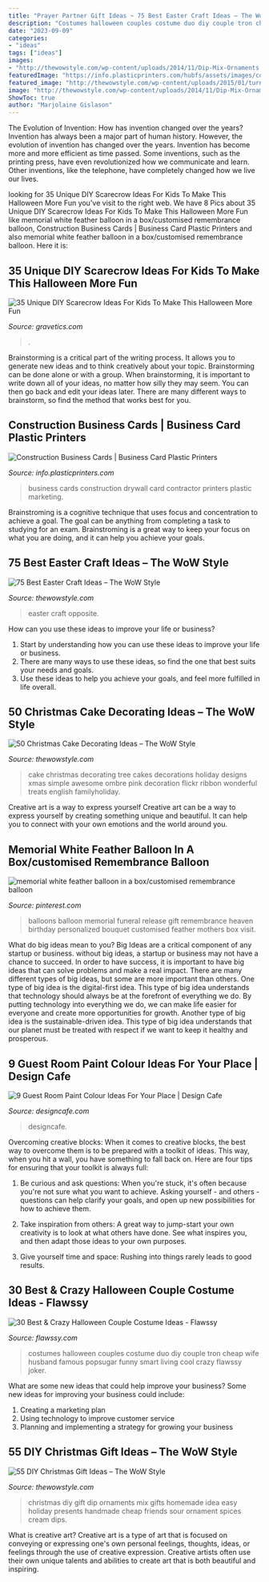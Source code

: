 ```yaml
---
title: "Prayer Partner Gift Ideas ~ 75 Best Easter Craft Ideas – The Wow Style"
description: "Costumes halloween couples costume duo diy couple tron cheap wife husband famous popsugar funny smart living cool crazy flawssy joker"
date: "2023-09-09"
categories:
- "ideas"
tags: ["ideas"]
images:
- "http://thewowstyle.com/wp-content/uploads/2014/11/Dip-Mix-Ornaments.jpg"
featuredImage: "https://info.plasticprinters.com/hubfs/assets/images/construction-marketing/metallic-bronze-drywall-business-cards-reuter.jpg"
featured_image: "http://thewowstyle.com/wp-content/uploads/2015/01/turned-opposite-way-and-roll-the-stone-away-to-an-empty-tomb.jpg"
image: "http://thewowstyle.com/wp-content/uploads/2014/11/Dip-Mix-Ornaments.jpg"
ShowToc: true
author: "Marjolaine Gislason"
---
```



The Evolution of Invention: How has invention changed over the years?
Invention has always been a major part of human history. However, the evolution of invention has changed over the years. Invention has become more and more efficient as time passed. Some inventions, such as the printing press, have even revolutionized how we communicate and learn. Other inventions, like the telephone, have completely changed how we live our lives.

	

		
looking for 35 Unique DIY Scarecrow Ideas For Kids To Make This Halloween More Fun you've visit to the right web. We have 8 Pics about 35 Unique DIY Scarecrow Ideas For Kids To Make This Halloween More Fun like memorial white feather balloon in a box/customised remembrance balloon, Construction Business Cards | Business Card Plastic Printers and also memorial white feather balloon in a box/customised remembrance balloon. Here it is:
		
    
## 35 Unique DIY Scarecrow Ideas For Kids To Make This Halloween More Fun

<img loading=lazy src="https://www.gravetics.com/wp-content/uploads/2017/07/A-scarecrow-wreath.jpg" onerror="this.onerror=null;this.src='https://tse4.mm.bing.net/th?id=OIP.4-X1beS9f9uEUje5cWxHyAHaJ4&amp;pid=15.1';" alt="35 Unique DIY Scarecrow Ideas For Kids To Make This Halloween More Fun">

_Source: gravetics.com_

>. 

	

Brainstorming is a critical part of the writing process. It allows you to generate new ideas and to think creatively about your topic. Brainstorming can be done alone or with a group. When brainstorming, it is important to write down all of your ideas, no matter how silly they may seem. You can then go back and edit your ideas later. There are many different ways to brainstorm, so find the method that works best for you.

    
## Construction Business Cards | Business Card Plastic Printers

<img loading=lazy src="https://info.plasticprinters.com/hubfs/assets/images/construction-marketing/metallic-bronze-drywall-business-cards-reuter.jpg" onerror="this.onerror=null;this.src='https://tse2.mm.bing.net/th?id=OIP.esljvcN6pxnXNZE0nXmVHwHaE1&amp;pid=15.1';" alt="Construction Business Cards | Business Card Plastic Printers">

_Source: info.plasticprinters.com_

>business cards construction drywall card contractor printers plastic marketing. 

	

Brainstroming is a cognitive technique that uses focus and concentration to achieve a goal. The goal can be anything from completing a task to studying for an exam. Brainstroming is a great way to keep your focus on what you are doing, and it can help you achieve your goals.

    
## 75 Best Easter Craft Ideas – The WoW Style

<img loading=lazy src="http://thewowstyle.com/wp-content/uploads/2015/01/turned-opposite-way-and-roll-the-stone-away-to-an-empty-tomb.jpg" onerror="this.onerror=null;this.src='https://tse4.mm.bing.net/th?id=OIP.5ZMzwVSfUeDwvdI9FxelKQHaIi&amp;pid=15.1';" alt="75 Best Easter Craft Ideas – The WoW Style">

_Source: thewowstyle.com_

>easter craft opposite. 

	

How can you use these ideas to improve your life or business?
1. Start by understanding how you can use these ideas to improve your life or business.
2. There are many ways to use these ideas, so find the one that best suits your needs and goals.
3. Use these ideas to help you achieve your goals, and feel more fulfilled in life overall.

    
## 50 Christmas Cake Decorating Ideas – The WoW Style

<img loading=lazy src="http://thewowstyle.com/wp-content/uploads/2014/11/2519.jpg" onerror="this.onerror=null;this.src='https://tse4.mm.bing.net/th?id=OIP.R54ziUmC9HSDh5j-QZ6qgwHaJ4&amp;pid=15.1';" alt="50 Christmas Cake Decorating Ideas – The WoW Style">

_Source: thewowstyle.com_

>cake christmas decorating tree cakes decorations holiday designs xmas simple awesome ombre pink decoration flickr ribbon wonderful treats english familyholiday. 

	

Creative art is a way to express yourself
Creative art can be a way to express yourself by creating something unique and beautiful. It can help you to connect with your own emotions and the world around you.

    
## Memorial White Feather Balloon In A Box/customised Remembrance Balloon

<img loading=lazy src="https://i.pinimg.com/736x/ce/be/46/cebe468da4cf6ef1b5005612a6328e18.jpg" onerror="this.onerror=null;this.src='https://tse3.mm.bing.net/th?id=OIP.H6YTm6erA52oNFljDZuyKQHaJ3&amp;pid=15.1';" alt="memorial white feather balloon in a box/customised remembrance balloon">

_Source: pinterest.com_

>balloons balloon memorial funeral release gift remembrance heaven birthday personalized bouquet customised feather mothers box visit. 

	

What do big ideas mean to you?
Big Ideas are a critical component of any startup or business. without big ideas, a startup or business may not have a chance to succeed. In order to have success, it is important to have big ideas that can solve problems and make a real impact. There are many different types of big ideas, but some are more important than others.
One type of big idea is the digital-first idea. This type of big idea understands that technology should always be at the forefront of everything we do. By putting technology into everything we do, we can make life easier for everyone and create more opportunities for growth. Another type of big idea is the sustainable-driven idea. This type of big idea understands that our planet must be treated with respect if we want to keep it healthy and prosperous.

    
## 9 Guest Room Paint Colour Ideas For Your Place | Design Cafe

<img loading=lazy src="https://media.designcafe.com/wp-content/uploads/2021/05/21175402/guest-room-paint-color-ideas-768x461.jpg" onerror="this.onerror=null;this.src='https://tse4.mm.bing.net/th?id=OIP.-IN45y_0Ay06KPZcs8II8AHaEc&amp;pid=15.1';" alt="9 Guest Room Paint Colour Ideas For Your Place | Design Cafe">

_Source: designcafe.com_

>designcafe. 

	

Overcoming creative blocks:
When it comes to creative blocks, the best way to overcome them is to be prepared with a toolkit of ideas. This way, when you hit a wall, you have something to fall back on. Here are four tips for ensuring that your toolkit is always full:
1. Be curious and ask questions: When you're stuck, it's often because you're not sure what you want to achieve. Asking yourself - and others - questions can help clarify your goals, and open up new possibilities for how to achieve them.

2. Take inspiration from others: A great way to jump-start your own creativity is to look at what others have done. See what inspires you, and then adapt those ideas to your own purposes.

3. Give yourself time and space: Rushing into things rarely leads to good results.

    
## 30 Best &amp; Crazy Halloween Couple Costume Ideas - Flawssy

<img loading=lazy src="http://flawssy.com/wp-content/uploads/2016/05/Tron-Duo.jpg" onerror="this.onerror=null;this.src='https://tse1.mm.bing.net/th?id=OIP.OSohtiOBCzDRyWftevheoQHaGy&amp;pid=15.1';" alt="30 Best &amp; Crazy Halloween Couple Costume Ideas - Flawssy">

_Source: flawssy.com_

>costumes halloween couples costume duo diy couple tron cheap wife husband famous popsugar funny smart living cool crazy flawssy joker. 

	

What are some new ideas that could help improve your business?
Some new ideas for improving your business could include: 
1. Creating a marketing plan 
2. Using technology to improve customer service 
3. Planning and implementing a strategy for growing your business 

    
## 55 DIY Christmas Gift Ideas – The WoW Style

<img loading=lazy src="http://thewowstyle.com/wp-content/uploads/2014/11/Dip-Mix-Ornaments.jpg" onerror="this.onerror=null;this.src='https://tse4.mm.bing.net/th?id=OIP.F7_YUWvgLsFTa2ZbCWcePAHaPJ&amp;pid=15.1';" alt="55 DIY Christmas Gift Ideas – The WoW Style">

_Source: thewowstyle.com_

>christmas diy gift dip ornaments mix gifts homemade idea easy holiday presents handmade cheap friends sour ornament spices cream dips. 

	

What is creative art?
Creative art is a type of art that is focused on conveying or expressing one's own personal feelings, thoughts, ideas, or feelings through the use of creative expression. Creative artists often use their own unique talents and abilities to create art that is both beautiful and inspiring.

